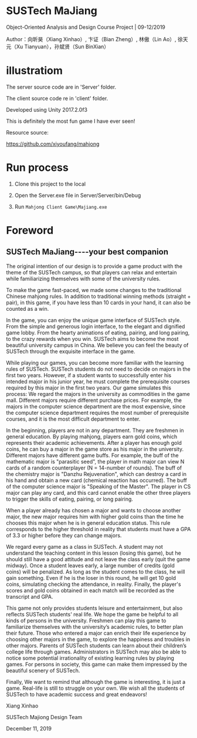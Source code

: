 # SUSTech MaJiang

Object-Oriented Analysis and Design Course Project | 09-12/2019

Author：向昕昊（Xiang Xinhao）, 卞证（Bian Zheng）, 林傲（Lin Ao）, 徐天元（Xu Tianyuan），孙斌贤（Sun BinXian）


# illustratiom

The server source code are in 'Server' folder.

The client source code re in 'client' folder.

Developed using Unity 2017.2.0f3

This is definitely the most fun game I have ever seen!

Resource source:

https://github.com/xiyoufang/mahjong

# Run process
1. Clone this project to the local

2. Open the Server.exe file in Server/Server/bin/Debug

3. Run `Mahjong Client Game\Majiang.exe`

# Foreword

## SUSTech MaJiang----your best companion

The original intention of our design is to provide a game product with the theme of the SUSTech campus, so that players can relax and entertain while familiarizing themselves with some of the university rules.

To make the game fast-paced, we made some changes to the traditional Chinese mahjong rules. In addition to traditional winning methods (straight + pair), in this game, if you have less than 10 cards in your hand, it can also be counted as a win.

In the game, you can enjoy the unique game interface of SUSTech style. From the simple and generous login interface, to the elegant and dignified game lobby. From the hearty animations of eating, pairing, and long pairing, to the crazy rewards when you win. SUSTech aims to become the most beautiful university campus in China. We believe you can feel the beauty of SUSTech through the exquisite interface in the game.

While playing our games, you can become more familiar with the learning rules of SUSTech. SUSTech students do not need to decide on majors in the first two years. However, if a student wants to successfully enter his intended major in his junior year, he must complete the prerequisite courses required by this major in the first two years. Our game simulates this process: We regard the majors in the university as commodities in the game mall. Different majors require different purchase prices. For example, the majors in the computer science department are the most expensive, since the computer science department requires the most number of prerequisite courses, and it is the most difficult department to enter. 

In the beginning, players are not in any department. They are freshmen in general education. By playing mahjong, players earn gold coins, which represents their academic achievements. After a player has enough gold coins, he can buy a major in the game store as his major in the university. Different majors have different game buffs. For example, the buff of the mathematic major is "parasitic seed", the player in math major can view N cards of a random counterplayer (N = 14-number of rounds). The buff of the chemistry major is "Danzhu Rejuvenation", which can destroy a card in his hand and obtain a new card (chemical reaction has occurred). The buff of the computer science major is "Speaking of the Master". The player in CS major can play any card, and this card cannot enable the other three players to trigger the skills of eating, pairing, or long pairing.

When a player already has chosen a major and wants to choose another major, the new major requires him with higher gold coins than the time he chooses this major when he is in general education status. This rule corresponds to the higher threshold in reality that students must have a GPA of 3.3 or higher before they can change majors.

We regard every game as a class in SUSTech. A student may not understand the teaching content in this lesson (losing this game), but he should still have a good attitude and not leave the class early (quit the game midway). Once a student leaves early, a large number of credits (gold coins) will be penalized. As long as the student comes to the class, he will gain something. Even if he is the loser in this round, he will get 10 gold coins, simulating checking the attendance, in reality. Finally, the player's scores and gold coins obtained in each match will be recorded as the transcript and GPA.

This game not only provides students leisure and entertainment, but also reflects SUSTech students' real life. We hope the game be helpful to all kinds of persons in the university. Freshmen can play this game to familiarize themselves with the university’s academic rules, to better plan their future. Those who entered a major can enrich their life experience by choosing other majors in the game, to explore the happiness and troubles in other majors. Parents of SUSTech students can learn about their children’s college life through games. Administrators in SUSTech may also be able to notice some potential irrationality of existing learning rules by playing games. For persons in society, this game can make them impressed by the beautiful scenery of SUSTech.

Finally, We want to remind that although the game is interesting, it is just a game. Real-life is still to struggle on your own. We wish all the students of SUSTech to have academic success and great endeavors!



Xiang Xinhao

SUSTech Majiong Design Team

December 11, 2019
